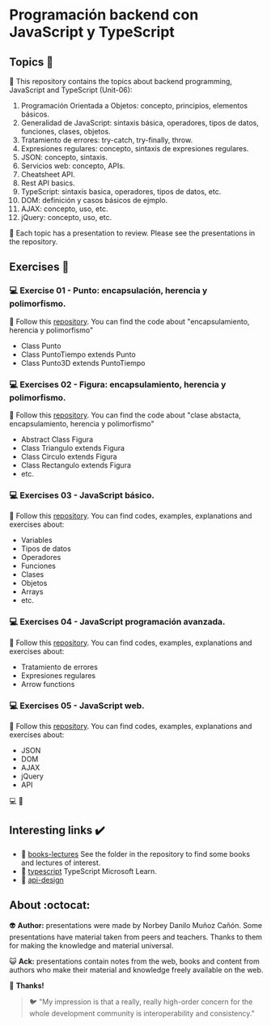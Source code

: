 # Programación backend con JavaScript y TypeScript

## Topics :memo:

:open_file_folder: This repository contains the topics about backend programming, JavaScript and TypeScript (Unit-06):

1. Programación Orientada a Objetos: concepto, principios, elementos básicos.
2. Generalidad de JavaScript: sintaxis básica, operadores, tipos de datos, funciones, clases, objetos.
3. Tratamiento de errores: try-catch, try-finally, throw.
4. Expresiones regulares: concepto, sintaxis de expresiones regulares.
5. JSON: concepto, sintaxis.
6. Servicios web: concepto, APIs.
7. Cheatsheet API.
8. Rest API basics.
9. TypeScript: sintaxis basica, operadores, tipos de datos, etc.
10. DOM: definición y casos básicos de ejmplo.
11. AJAX: concepto, uso, etc.
12. jQuery: concepto, uso, etc.

:paperclip: Each topic has a presentation to review. Please see the presentations in the repository.

## Exercises :notebook:

### :computer: Exercise 01 - Punto: encapsulación, herencia y polimorfismo.

:link: Follow this [repository](https://github.com/norbeydanilo/punto-project.git). You can find the code about "encapsulamiento, herencia y polimorfismo"

- Class Punto
- Class PuntoTiempo extends Punto
- Class Punto3D extends PuntoTiempo

### :computer: Exercises 02 - Figura: encapsulamiento, herencia y polimorfismo.

:link: Follow this [repository](https://github.com/norbeydanilo/figura-abstracta.git). You can find the code about "clase abstacta, encapsulamiento, herencia y polimorfismo"

- Abstract Class Figura
- Class Triangulo extends Figura
- Class Circulo extends Figura
- Class Rectangulo extends Figura
- etc.

### :computer: Exercises 03 - JavaScript básico.

:link: Follow this [repository](https://github.com/norbeydanilo/javascript-basico.git). You can find codes, examples, explanations and exercises about:

- Variables
- Tipos de datos
- Operadores
- Funciones
- Clases
- Objetos
- Arrays
- etc.

### :computer: Exercises 04 - JavaScript programación avanzada.

:link: Follow this [repository](https://github.com/norbeydanilo/javascript-p-avanzada.git). You can find codes, examples, explanations and exercises about:

- Tratamiento de errores
- Expresiones regulares
- Arrow functions

### :computer: Exercises 05 - JavaScript web.

:link: Follow this [repository](https://github.com/norbeydanilo/web-js.git). You can find codes, examples, explanations and exercises about:

- JSON
- DOM
- AJAX
- jQuery
- API

:computer:
:link: 

## Interesting links :heavy_check_mark:

- :link: [books-lectures](.) See the folder in the repository to find some books and lectures of interest.
- :link: [typescript](https://learn.microsoft.com/es-es/training/paths/build-javascript-applications-typescript/) TypeScript Microsoft Learn.
- :link: [api-design](https://learn.microsoft.com/en-us/azure/architecture/best-practices/api-design)
 
## About :octocat:

:alien: **Author:** presentations were made by Norbey Danilo Muñoz Cañón. Some presentations have material taken from peers and teachers. Thanks to them for making the knowledge and material universal.

:smiley_cat: **Ack:** presentations contain notes from the web, books and content from authors who make their material and knowledge freely available on the web.

:blue_book: **Thanks!**

> :bird: "My impression is that a really, really high-order concern for the whole development community is interoperability and consistency."